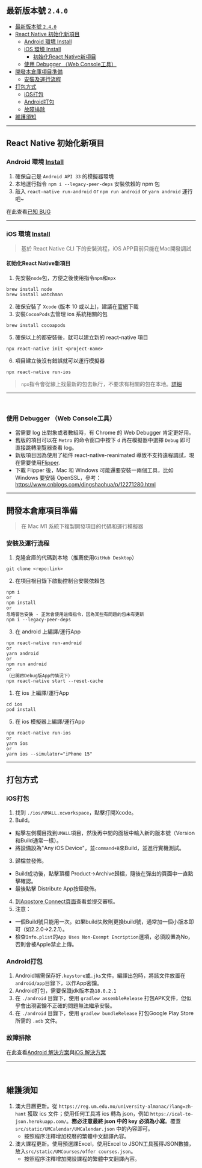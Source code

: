 ## 最新版本號 `2.4.0`

- [最新版本號 `2.4.0`](#最新版本號-240)
- [React Native 初始化新項目](#react-native-初始化新項目)
  - [Android 環境 Install](#android-環境-install)
  - [iOS 環境 Install](#ios-環境-install)
    - [初始化React Native新項目](#初始化react-native新項目)
  - [使用 Debugger （Web Console工具）](#使用-debugger-web-console工具)
- [開發本倉庫項目準備](#開發本倉庫項目準備)
  - [安裝及運行流程](#安裝及運行流程)
- [打包方式](#打包方式)
  - [iOS打包](#ios打包)
  - [Android打包](#android打包)
  - [故障排除](#故障排除)
- [維護須知](#維護須知)

---

## React Native 初始化新項目

### Android 環境 [Install](https://reactnative.dev/docs/environment-setup)

1. 確保自己是 `Android API 33` 的模擬器環境
2. 本地運行指令 `npm i --legacy-peer-deps` 安裝依賴的 npm 包
3. 敲入 `react-native run-android` or `npm run android` or `yarn android` 運行吧~

在此查看[已知 BUG](https://github.com/UM-ARK/UM-All-Frontend/blob/master/debugging_doc.md#android%E9%96%8B%E7%99%BC%E7%92%B0%E5%A2%83)

---


### iOS 環境 [Install](https://reactnative.dev/docs/environment-setup)

> 基於 React Native CLI 下的安裝流程，iOS APP目前只能在Mac開發調試

#### 初始化React Native新項目

1. 先安裝`node`包，方便之後使用指令`npm`和`npx`

```console
brew install node
brew install watchman
```

2. 確保安裝了 `Xcode` (版本 10 或以上)，建議在[官網](https://developer.apple.com/download/all/?q=Xcode)下載
3. 安裝`CocoaPods`去管理 ios 系統相關的包

```console
brew install cocoapods
```

5. 確保以上的都安裝後，就可以建立新的 react-native 項目

```console
npx react-native init <project-name>
```

6. 項目建立後沒有錯誤就可以運行模擬器

```console
npx react-native run-ios
```

> `npx`指令會從線上找最新的包去執行，不要求有相關的包在本地。[詳細](https://www.reddit.com/r/reactnative/comments/hmqvcm/why_is_npx_react_native_preferred_over_installing/)

---

&nbsp;

### 使用 Debugger （Web Console工具）

* 當需要 log 出對象或者數組時，有 Chrome 的 Web Debugger 肯定更好用。
* 舊版的項目可以在 `Metro` 的命令窗口中按下 `d` 再在模擬器中選擇 `Debug` 即可直接跳轉瀏覽器查看 log。
* 新版項目因為使用了組件 react-native-reanimated 導致不支持遠程調試，現在需要使用[Flipper](https://fbflipper.com/).
* 下載 Flipper 後，Mac 和 Windows 可能還要安裝一兩個工具，比如 Windows 要安裝 OpenSSL，參考：https://www.cnblogs.com/dingshaohua/p/12271280.html

---


## 開發本倉庫項目準備

> 在 Mac M1 系統下複製開發項目的代碼和運行模擬器

### 安裝及運行流程

1. 克隆倉庫的代碼到本地（推薦使用`GitHub Desktop`）

```console
git clone <repo:link>
```

2. 在項目根目錄下啟動控制台安裝依賴包

```console
npm i
or
npm install
or
忽略警告安裝 - 正常會使用這條指令，因為某些有問題的包未有更新
npm i --legacy-peer-deps
```

3. 在 android 上編譯/運行App

```console
npx react-native run-android
or
yarn android
or
npm run android
or
（已開啟Debug版App的情況下）
npx react-native start --reset-cache
```

1. 在 ios 上編譯/運行App

```console
cd ios
pod install
```

5. 在 ios 模擬器上編譯/運行App

```console
npx react-native run-ios
or
yarn ios
or
yarn ios --simulator="iPhone 15"
```

---

## 打包方式
### iOS打包
1. 找到 ``./ios/UMALL.xcworkspace``，點擊打開Xcode。
2. Build。
- 點擊左側欄目找到``UMALL``項目，然後再中間的面板中輸入新的版本號（Version和Build通常一樣）。
- 將設備設為"Any iOS Device"，並``command+B``來Build，並進行實機測試。
3. 歸檔並發佈。
- Build成功後，點擊頂欄 Product->Archive歸檔，隨後在彈出的頁面中一直點擊確認。
- 最後點擊 Distribute App按鈕發佈。
4. 到[Appstore Connect頁面](https://appstoreconnect.apple.com)查看並提交審核。
5. 注意：
- 一個Build號只能用一次。如果build失敗則更換build號，通常加一個小版本即可（如2.2.0->2.2.1）。
- 檢查``Info.plist``的``App Uses Non-Exempt Encription``選項，必須設置為No，否則會被Apple禁止上傳。

### Android打包
1. Android端需保存好`.keystore`或`.jks`文件。編譯出包時，將該文件放置在`android/app`目錄下，以作App密鑰。
2. Android打包，需要保證jdk版本為`18.0.2.1` 
3. 在 `./android` 目錄下，使用 `gradlew assembleRelease` 打包APK文件，但似乎會出現密鑰不正確的問題無法繼承安裝。
4. 在 `./android` 目錄下，使用 `gradlew bundleRelease` 打包Google Play Store所需的 `.adb` 文件。

### 故障排除

在此查看[Android 解決方案](https://github.com/UM-ARK/UM-All-Frontend/blob/master/debugging_doc.md#android)與[iOS 解決方案](https://github.com/UM-ARK/UM-All-Frontend/blob/master/debugging_doc.md#ios)


---

&nbsp;

## 維護須知

1. 澳大日曆更新。從 `https://reg.um.edu.mo/university-almanac/?lang=zh-hant` 獲取 ics 文件；使用任何工具將 ics 轉為 json，例如 `https://ical-to-json.herokuapp.com/`。**務必注意最終 json 中的 key 必須為小寫**。覆蓋 `src/static/UMCalendar/UMCalendar.json` 中的內容即可。
   * 按照程序注釋增加校曆的繁體中文翻譯內容。
2. 澳大課程更新。使用預選課Excel，使用Excel to JSON工具獲得JSON數據，放入`src/static/UMCourses/offer courses.json`。
   * 按照程序注釋增加開設課程的繁體中文翻譯內容。

